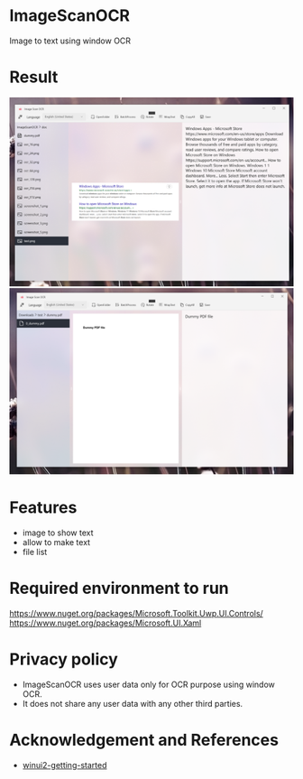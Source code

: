 # ImageScanOCR
Image to text using window OCR



# Result   
![result](doc/screenshot_1.png)    
![result](doc/screenshot_2.png)     

# Features   
- image to show text
- allow to make text
- file list
  
# Required environment to run    
https://www.nuget.org/packages/Microsoft.Toolkit.Uwp.UI.Controls/
https://www.nuget.org/packages/Microsoft.UI.Xaml

# Privacy policy
- ImageScanOCR uses user data only for OCR purpose using window OCR.   
- It does not share any user data with any other third parties.   

# Acknowledgement and References  

- [winui2-getting-started](https://docs.microsoft.com/en-us/windows/apps/winui/winui2/getting-started)     
